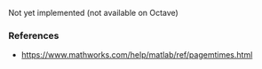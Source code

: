 Not yet implemented (not available on Octave)

### References

- https://www.mathworks.com/help/matlab/ref/pagemtimes.html
